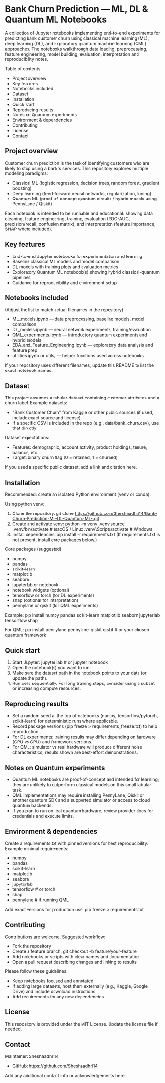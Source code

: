 # Bank Churn Prediction — ML, DL & Quantum ML Notebooks

A collection of Jupyter notebooks implementing end-to-end experiments for predicting bank customer churn using classical machine learning (ML), deep learning (DL), and exploratory quantum machine learning (QML) approaches. The notebooks walkthrough data loading, preprocessing, feature engineering, model building, evaluation, interpretation and reproducibility notes.

Table of contents
- Project overview
- Key features
- Notebooks included
- Dataset
- Installation
- Quick start
- Reproducing results
- Notes on Quantum experiments
- Environment & dependencies
- Contributing
- License
- Contact

## Project overview
Customer churn prediction is the task of identifying customers who are likely to stop using a bank's services. This repository explores multiple modeling paradigms:
- Classical ML (logistic regression, decision trees, random forest, gradient boosting)
- Deep learning (feed-forward neural networks, regularization, tuning)
- Quantum ML (proof-of-concept quantum circuits / hybrid models using PennyLane / Qiskit)

Each notebook is intended to be runnable and educational: showing data cleaning, feature engineering, training, evaluation (ROC-AUC, precision/recall, confusion matrix), and interpretation (feature importance, SHAP where included).

## Key features
- End-to-end Jupyter notebooks for experimentation and learning
- Baseline classical ML models and model comparison
- DL models with training plots and evaluation metrics
- Exploratory Quantum ML notebook(s) showing hybrid classical-quantum pipelines
- Guidance for reproducibility and environment setup

## Notebooks included
(Adjust the list to match actual filenames in the repository)
- ML_models.ipynb — data preprocessing, baseline models, model comparison
- DL_models.ipynb — neural network experiments, training/evaluation
- QML_experiments.ipynb — introductory quantum experiments and hybrid models
- EDA_and_Feature_Engineering.ipynb — exploratory data analysis and feature prep
- utilities.ipynb or utils/ — helper functions used across notebooks

If your repository uses different filenames, update this README to list the exact notebook names.

## Dataset
This project assumes a tabular dataset containing customer attributes and a churn label. Example datasets:
- "Bank Customer Churn" from Kaggle or other public sources (if used, include exact source and license)
- If a specific CSV is included in the repo (e.g., data/bank_churn.csv), use that directly

Dataset expectations:
- Features: demographic, account activity, product holdings, tenure, balance, etc.
- Target: binary churn flag (0 = retained, 1 = churned)

If you used a specific public dataset, add a link and citation here.

## Installation
Recommended: create an isolated Python environment (venv or conda).

Using python venv:
1. Clone the repository:
   git clone https://github.com/Sheshaadhri14/Bank-Churn-Prediction-ML-DL-Quantum-ML-.git
2. Create and activate venv:
   python -m venv .venv
   source .venv/bin/activate  # macOS / Linux
   .venv\Scripts\activate     # Windows
3. Install dependencies:
   pip install -r requirements.txt
   (If requirements.txt is not present, install core packages below.)

Core packages (suggested)
- numpy
- pandas
- scikit-learn
- matplotlib
- seaborn
- jupyterlab or notebook
- notebook widgets (optional)
- tensorflow or torch (for DL experiments)
- shap (optional for interpretation)
- pennylane or qiskit (for QML experiments)

Example:
   pip install numpy pandas scikit-learn matplotlib seaborn jupyterlab tensorflow shap

For QML:
   pip install pennylane pennylane-qiskit qiskit  # or your chosen quantum framework

## Quick start
1. Start Jupyter:
   jupyter lab  # or jupyter notebook
2. Open the notebook(s) you want to run.
3. Make sure the dataset path in the notebook points to your data (or update the path).
4. Run cells sequentially. For long training steps, consider using a subset or increasing compute resources.

## Reproducing results
- Set a random seed at the top of notebooks (numpy, tensorflow/pytorch, scikit-learn) for deterministic runs where applicable.
- Record package versions (pip freeze > requirements_freeze.txt) to help reproduction.
- For DL experiments: training results may differ depending on hardware (CPU vs GPU) and framework versions.
- For QML: simulator vs real hardware will produce different noise characteristics; results shown are best-effort demonstrations.

## Notes on Quantum experiments
- Quantum ML notebooks are proof-of-concept and intended for learning; they are unlikely to outperform classical models on this small tabular task.
- QML implementations may require installing PennyLane, Qiskit or another quantum SDK and a supported simulator or access to cloud quantum backends.
- If you plan to run on real quantum hardware, review provider docs for credentials and execute limits.

## Environment & dependencies
Create a requirements.txt with pinned versions for best reproducibility. Example minimal requirements:
- numpy
- pandas
- scikit-learn
- matplotlib
- seaborn
- jupyterlab
- tensorflow  # or torch
- shap
- pennylane  # if running QML

Add exact versions for production use:
   pip freeze > requirements.txt

## Contributing
Contributions are welcome. Suggested workflow:
- Fork the repository
- Create a feature branch: git checkout -b feature/your-feature
- Add notebooks or scripts with clear names and documentation
- Open a pull request describing changes and linking to results

Please follow these guidelines:
- Keep notebooks focused and annotated
- If adding large datasets, host them externally (e.g., Kaggle, Google Drive) and include download instructions
- Add requirements for any new dependencies

## License
This repository is provided under the MIT License. Update the license file if needed.

## Contact
Maintainer: Sheshaadhri14
- GitHub: https://github.com/Sheshaadhri14

Add any additional contact info or acknowledgements here.
